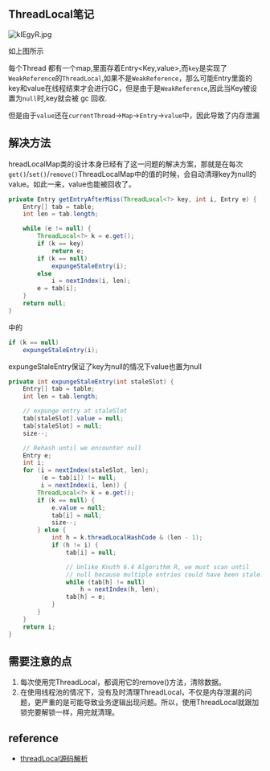 ## ThreadLocal笔记
![kIEgyR.jpg](https://s2.ax1x.com/2019/02/25/kIEgyR.jpg)

如上图所示

每个Thread 都有一个map,里面存着Entry<Key,value>,而`key`是实现了`WeakReference`的`ThreadLocal`,如果不是`WeakReference`，那么可能Entry里面的key和value在线程结束才会进行GC，但是由于是`WeakReference`,因此当Key被设置为`null`时,key就会被 gc 回收.

但是由于`value`还在`currentThread`->`Map`->`Entry`->`value`中，因此导致了内存泄漏

## 解决方法

hreadLocalMap类的设计本身已经有了这一问题的解决方案，那就是在每次`get()`/`set()`/`remove()`ThreadLocalMap中的值的时候，会自动清理key为null的value。如此一来，value也能被回收了。

```java
private Entry getEntryAfterMiss(ThreadLocal<?> key, int i, Entry e) {
    Entry[] tab = table;
    int len = tab.length;

    while (e != null) {
        ThreadLocal<?> k = e.get();
        if (k == key)
            return e;
        if (k == null)
            expungeStaleEntry(i);
        else
            i = nextIndex(i, len);
        e = tab[i];
    }
    return null;
}
```
中的
```java
if (k == null)
    expungeStaleEntry(i);
```

expungeStaleEntry保证了key为null的情况下value也置为null

```java
private int expungeStaleEntry(int staleSlot) {
    Entry[] tab = table;
    int len = tab.length;

    // expunge entry at staleSlot
    tab[staleSlot].value = null;
    tab[staleSlot] = null;
    size--;

    // Rehash until we encounter null
    Entry e;
    int i;
    for (i = nextIndex(staleSlot, len);
         (e = tab[i]) != null;
         i = nextIndex(i, len)) {
        ThreadLocal<?> k = e.get();
        if (k == null) {
            e.value = null;
            tab[i] = null;
            size--;
        } else {
            int h = k.threadLocalHashCode & (len - 1);
            if (h != i) {
                tab[i] = null;

                // Unlike Knuth 6.4 Algorithm R, we must scan until
                // null because multiple entries could have been stale.
                while (tab[h] != null)
                    h = nextIndex(h, len);
                tab[h] = e;
            }
        }
    }
    return i;
}
```

## 需要注意的点
1. 每次使用完ThreadLocal，都调用它的remove()方法，清除数据。
2. 在使用线程池的情况下，没有及时清理ThreadLocal，不仅是内存泄漏的问题，更严重的是可能导致业务逻辑出现问题。所以，使用ThreadLocal就跟加锁完要解锁一样，用完就清理。

## reference
- [threadLocal源码解析](https://blog.csdn.net/ThinkWon/article/details/102508721)